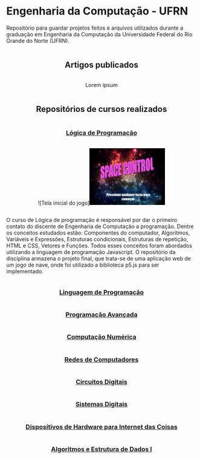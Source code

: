 # Engenharia da Computação - UFRN
Repositório para guardar projetos feitos e arquivos utilizados durante a graduação em Engenharia da Computação da Universidade Federal do Rio Grande do Norte (UFRN).




<div style="display: flex; flex-direction: column; justify-content:center; align-items:center;">

## Artigos publicados

Lorem ipsum

## Repositórios de cursos realizados

### [Lógica de Programação]()


![Tela inicial do jogo]<img src="programming-logical-project/images/inicio.png" width="200">



O curso de Lógica de programação é responsável por dar o primeiro contato do discente de Engenharia de Computação a programação. Dentre os conceitos estudados estão: Componentes do computador, Algoritmos, Variáveis e Expressões, Estruturas condicionais, Estruturas de repetição, HTML e CSS, Vetores e Funções. Todos esses conceitos foram abordados utilizando a linguagem de programação Javascript. O repositório da disciplina armazena o projeto final, que trata-se de uma aplicação web de um jogo de nave, onde foi utilizado a biblioteca p5.js para ser implementado.


### [Linguagem de Programação]()
### [Programação Avançada]()
### [Computação Numérica]()
### [Redes de Computadores]()
### [Circuitos Digitais]()
### [Sistemas Digitais](https://google.com)
### [Dispositivos de Hardware para Internet das Coisas]()
### [Algoritmos e Estrutura de Dados I]()

</div>




